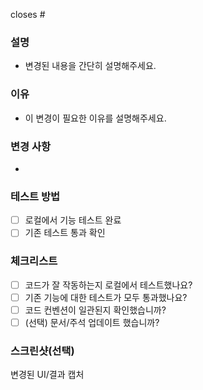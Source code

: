 closes #

### 설명
- 변경된 내용을 간단히 설명해주세요.

### 이유
- 이 변경이 필요한 이유를 설명해주세요.

### 변경 사항
- 

### 테스트 방법
- [ ] 로컬에서 기능 테스트 완료
- [ ] 기존 테스트 통과 확인

### 체크리스트
- [ ] 코드가 잘 작동하는지 로컬에서 테스트했나요?
- [ ] 기존 기능에 대한 테스트가 모두 통과했나요?
- [ ] 코드 컨벤션이 일관된지 확인했습니까?
- [ ] (선택) 문서/주석 업데이트 했습니까?

### 스크린샷(선택)
변경된 UI/결과 캡처
